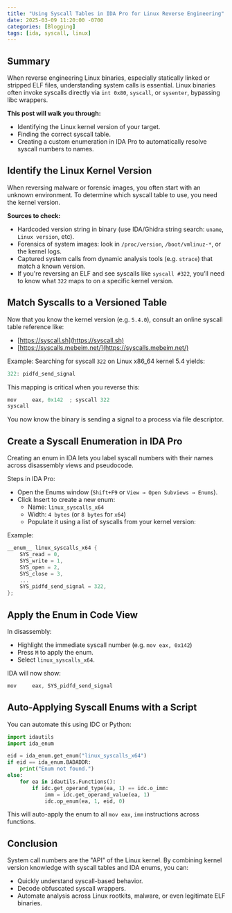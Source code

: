 ```yaml
---
title: "Using Syscall Tables in IDA Pro for Linux Reverse Engineering"
date: 2025-03-09 11:20:00 -0700
categories: [Blogging]
tags: [ida, syscall, linux]
---
```


## Summary
When reverse engineering Linux binaries, especially statically linked or stripped ELF files, understanding system calls is essential. Linux binaries often invoke syscalls directly via `int 0x80`, `syscall`, or `sysenter`, bypassing libc wrappers.

**This post will walk you through:**
* Identifying the Linux kernel version of your target.
* Finding the correct syscall table.
* Creating a custom enumeration in IDA Pro to automatically resolve syscall numbers to names.

## Identify the Linux Kernel Version
When reversing malware or forensic images, you often start with an unknown environment. To determine which syscall table to use, you need the kernel version.

**Sources to check:**
* Hardcoded version string in binary (use IDA/Ghidra string search: `uname`, `Linux version`, etc).
* Forensics of system images: look in `/proc/version`, `/boot/vmlinuz-*`, or the kernel logs.
* Captured system calls from dynamic analysis tools (e.g. `strace`) that match a known version.
* If you're reversing an ELF and see syscalls like `syscall #322`, you’ll need to know what `322` maps to on a specific kernel version.

## Match Syscalls to a Versioned Table
Now that you know the kernel version (e.g. `5.4.0`), consult an online syscall table reference like:

* [https://syscall.sh](https://syscall.sh)
* [https://syscalls.mebeim.net/](https://syscalls.mebeim.net/)

Example: Searching for syscall `322` on Linux x86_64 kernel 5.4 yields:

```c
322: pidfd_send_signal
```

This mapping is critical when you reverse this:

```c
mov     eax, 0x142  ; syscall 322
syscall
```

You now know the binary is sending a signal to a process via file descriptor.


## Create a Syscall Enumeration in IDA Pro
Creating an enum in IDA lets you label syscall numbers with their names across disassembly views and pseudocode.

Steps in IDA Pro:
* Open the Enums window (`Shift+F9` or `View → Open Subviews → Enums`).
* Click Insert to create a new enum:
  * Name: `linux_syscalls_x64`
  * Width: `4 bytes` (or `8 bytes` for `x64`)
  * Populate it using a list of syscalls from your kernel version:

Example:
```c
__enum__ linux_syscalls_x64 {
    SYS_read = 0,
    SYS_write = 1,
    SYS_open = 2,
    SYS_close = 3,
    ...
    SYS_pidfd_send_signal = 322,
};
```

## Apply the Enum in Code View
In disassembly:
* Highlight the immediate syscall number (e.g. `mov eax, 0x142`)
* Press `M` to apply the enum.
* Select `linux_syscalls_x64`.

IDA will now show:

```c
mov     eax, SYS_pidfd_send_signal
```

## Auto-Applying Syscall Enums with a Script
You can automate this using IDC or Python:

```python
import idautils
import ida_enum

eid = ida_enum.get_enum("linux_syscalls_x64")
if eid == ida_enum.BADADDR:
    print("Enum not found.")
else:
    for ea in idautils.Functions():
        if idc.get_operand_type(ea, 1) == idc.o_imm:
            imm = idc.get_operand_value(ea, 1)
            idc.op_enum(ea, 1, eid, 0)
```

This will auto-apply the enum to all `mov eax`, `imm` instructions across functions.

## Conclusion
System call numbers are the "API" of the Linux kernel. By combining kernel version knowledge with syscall tables and IDA enums, you can:
* Quickly understand syscall-based behavior.
* Decode obfuscated syscall wrappers.
* Automate analysis across Linux rootkits, malware, or even legitimate ELF binaries.
